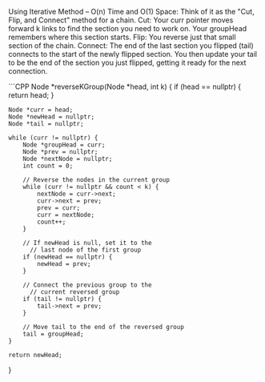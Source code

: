 <p>Using Iterative Method – O(n) Time and O(1) Space:
Think of it as the "Cut, Flip, and Connect" method for a chain.
Cut: Your curr pointer moves forward k links to find the section you need to work on. Your groupHead remembers where this section starts.
Flip: You reverse just that small section of the chain.
Connect:
The end of the last section you flipped (tail) connects to the start of the newly flipped section.
You then update your tail to be the end of the section you just flipped, getting it ready for the next connection.</p>
```CPP
Node *reverseKGroup(Node *head, int k) {
    if (head == nullptr) {
        return head;
    }

    Node *curr = head;
    Node *newHead = nullptr;
    Node *tail = nullptr;

    while (curr != nullptr) {
        Node *groupHead = curr;
        Node *prev = nullptr;
        Node *nextNode = nullptr;
        int count = 0;

        // Reverse the nodes in the current group
        while (curr != nullptr && count < k) {
            nextNode = curr->next;
            curr->next = prev;
            prev = curr;
            curr = nextNode;
            count++;
        }

        // If newHead is null, set it to the
          // last node of the first group
        if (newHead == nullptr) {
            newHead = prev;
        }

        // Connect the previous group to the 
          // current reversed group
        if (tail != nullptr) {
            tail->next = prev;
        }

        // Move tail to the end of the reversed group
        tail = groupHead;
    }

    return newHead;
}
```

